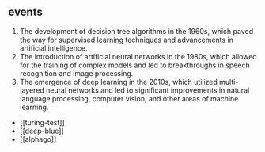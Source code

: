 ## events
1. The development of decision tree algorithms in the 1960s, which paved the way for supervised learning techniques and advancements in artificial intelligence.
2. The introduction of artificial neural networks in the 1980s, which allowed for the training of complex models and led to breakthroughs in speech recognition and image processing.
3. The emergence of deep learning in the 2010s, which utilized multi-layered neural networks and led to significant improvements in natural language processing, computer vision, and other areas of machine learning.


- [[turing-test]]
- [[deep-blue]]
- [[alphago]]